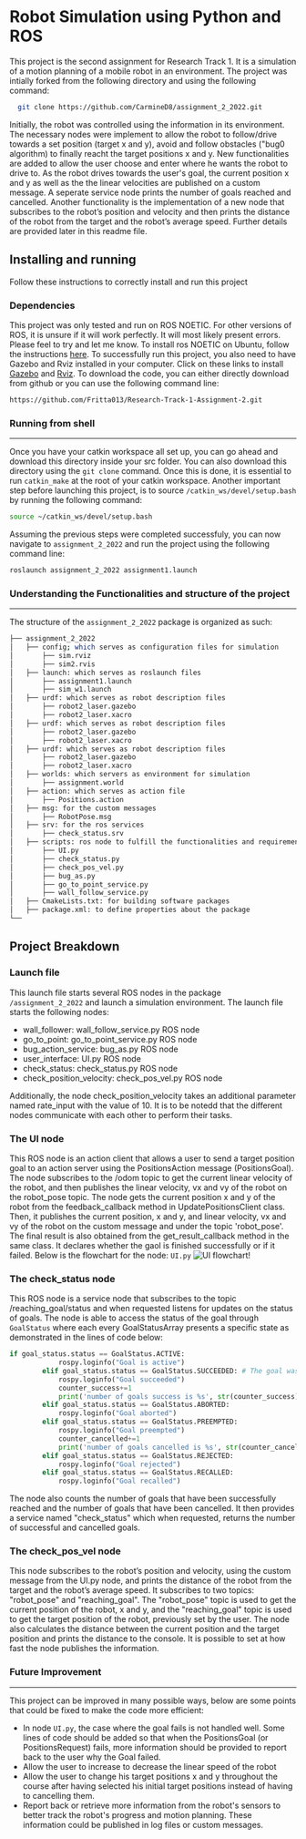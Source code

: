 
# Robot Simulation using Python and ROS
This project is the second assignment for Research Track 1. It is a simulation of a motion planning of a mobile robot in an environment. The project was intially forked from the following directory and using the following command: 
```bash
  git clone https://github.com/CarmineD8/assignment_2_2022.git
```
Initially, the robot was controlled using the information in its environment. The necessary nodes were implement to allow the robot to follow/drive towards a set position (target x and y), avoid and follow obstacles ("bug0 algorithm) to finally reacht the target positions x and y. New functionalities are added to allow the user choose and enter where he wants the robot to drive to. As the robot drives towards the user's goal, the current position x and y as well as the the linear velocities are published on a custom message. A seperate service node prints the number of goals reached and cancelled. Another functionality is the implementation of a new node that subscribes to the robot’s position and velocity and then prints the distance of the robot from the target and the robot’s average speed. Further details are provided later in this readme file.

Installing and running
----------------------
Follow these instructions to correctly install and run this project 
### Dependencies ###
This project was only tested and run on ROS NOETIC. For other versions of ROS, it is unsure if it will work perfectly. It will most likely present errors. Please feel to try and let me know. To install ros NOETIC on Ubuntu, follow the instructions [here](http://wiki.ros.org/noetic/Installation/Ubuntu). 
To successfully run this project, you also need to have Gazebo and Rviz installed in your computer. Click on these links to install [Gazebo](https://classic.gazebosim.org/tutorials?tut=ros_installing&cat=connect_ros) and [Rviz](http://wiki.ros.org/rviz). To download the code, you can either directly download from github or you can use the following command line: 
```bash
https://github.com/Fritta013/Research-Track-1-Assignment-2.git
```

### Running from shell ###
-----------------------------
Once you have your catkin workspace all set up, you can go ahead and download this directory inside your src folder. You can also download this directory using the `git clone` command. Once this is done, it is essential to run `catkin_make` at the root of your catkin workspace. Another important step before launching this project, is to source `/catkin_ws/devel/setup.bash` by running the following command: 
```bash
source ~/catkin_ws/devel/setup.bash
```
Assuming the previous steps were completed successfuly, you can now navigate to `assignment_2_2022` and run the project using the following command line: 
```bash
roslaunch assignment_2_2022 assignment1.launch
```
### Understanding the Functionalities and structure of the project ###
-----------------------------
The structure of the `assignment_2_2022` package is organized as such: 
```bash
├── assignment_2_2022
│   ├── config; which serves as configuration files for simulation
│       ├── sim.rviz
│       ├── sim2.rvis
│   ├── launch: which serves as roslaunch files
│       ├── assignment1.launch
│       ├── sim_w1.launch
│   ├── urdf: which serves as robot description files
│       ├── robot2_laser.gazebo
│       ├── robot2_laser.xacro
│   ├── urdf: which serves as robot description files
│       ├── robot2_laser.gazebo
│       ├── robot2_laser.xacro
│   ├── urdf: which serves as robot description files
│       ├── robot2_laser.gazebo
│       ├── robot2_laser.xacro
│   ├── worlds: which servers as environment for simulation
│       ├── assignment.world
│   ├── action: which serves as action file
│       ├── Positions.action
│   ├── msg: for the custom messages 
│       ├── RobotPose.msg
│   ├── srv: for the ros services  
│       ├── check_status.srv
│   ├── scripts: ros node to fulfill the functionalities and requirements of this project 
│       ├── UI.py 
│       ├── check_status.py
│       ├── check_pos_vel.py
│       ├── bug_as.py 
│       ├── go_to_point_service.py 
│       ├── wall_follow_service.py 
│   ├── CmakeLists.txt: for building software packages
│   ├── package.xml: to define properties about the package
└── 
```
Project Breakdown
---------
### Launch file ###
This launch file starts several ROS nodes in the package `/assignment_2_2022` and launch a simulation environment. The launch file starts the following nodes:

* wall_follower: wall_follow_service.py ROS node 
* go_to_point: go_to_point_service.py ROS node
* bug_action_service: bug_as.py ROS node
* user_interface: UI.py ROS node 
* check_status: check_status.py ROS node 
* check_position_velocity: check_pos_vel.py ROS node 

Additionally, the node check_position_velocity takes an additional parameter named rate_input with the value of 10.
It is to be notedd that the different nodes communicate with each other to perform their tasks. 

### The UI node ###
This ROS node is an action client that allows a user to send a target position goal to an action server using the PositionsAction message (PositionsGoal). The node subscribes to the /odom topic to get the current linear velocity of the robot, and then publishes the linear velocity, vx and vy of the robot on the robot_pose topic. The node gets the current position x and y of the robot from the feedback_callback method in UpdatePositionsClient class. Then, it publishes the current position, x and y, and linear velocity, vx and vy of the robot on the custom message and under the topic 'robot_pose'. The final result is also obtained from the get_result_callback method in the same class. It declares whether the gaol is finished successfully or if it failed. 
Below is the flowchart for the node: `UI.py`
![UI flowchart!](images/UI.png "UI flowchart")
### The check_status node ###
This ROS node is a service node that subscribes to the topic /reaching_goal/status and when requested listens for updates on the status of goals. The node is able to access the status of the goal through `GoalStatus` where each every GoalStatusArray presents a specific state as demonstrated in the lines of code below: 
```python
if goal_status.status == GoalStatus.ACTIVE:
            rospy.loginfo("Goal is active")
        elif goal_status.status == GoalStatus.SUCCEEDED: # The goal was achieved successfully by the action server (Terminal State)
            rospy.loginfo("Goal succeeded")
            counter_success+=1
            print('number of goals success is %s', str(counter_success))
        elif goal_status.status == GoalStatus.ABORTED: 
            rospy.loginfo("Goal aborted")
        elif goal_status.status == GoalStatus.PREEMPTED: 
            rospy.loginfo("Goal preempted")
            counter_cancelled+=1
            print('number of goals cancelled is %s', str(counter_cancelled))
        elif goal_status.status == GoalStatus.REJECTED:  
            rospy.loginfo("Goal rejected")
        elif goal_status.status == GoalStatus.RECALLED: 
            rospy.loginfo("Goal recalled")
```
The node also counts the number of goals that have been successfully reached and the number of goals that have been cancelled. It then provides a service named "check_status" which when requested, returns the number of successful and cancelled goals.
### The check_pos_vel node ### 
This node subscribes to the robot’s position and velocity, using the custom message from the UI.py node, and prints the
distance of the robot from the target and the robot’s average speed. It subscribes to two topics: "robot_pose" and "reaching_goal". The "robot_pose" topic is used to get the current position of the robot, x and y, and the "reaching_goal" topic is used to get the target position of the robot, previously set by the user. The node also calculates the distance between the current position and the target position and prints the distance to the console. It is possible to set at how fast the node publishes the information. 
### Future Improvement ###
-----------------------------
This project can be improved in many possible ways, below are some points that could be fixed to make the code more efficient: 
* In node `UI.py`, the case where the goal fails is not handled well. Some lines of code should be added so that when the PositionsGoal (or PositionsRequest) fails, more information should be provided to report back to the user why the Goal failed. 
* Allow the user to increase to decrease the linear speed of the robot
* Allow the user to change his target positions x and y throughout the course after having selected his initial target positions instead of having to cancelling them. 
* Report back or retrieve more information from the robot's sensors to better track the robot's progress and motion planning. These information could be published in log files or custom messages. 













